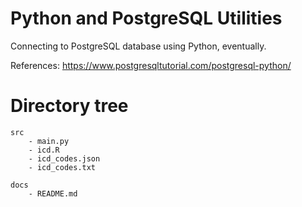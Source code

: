 # Python and PostgreSQL Utilities

Connecting to PostgreSQL database using Python, eventually.

References: https://www.postgresqltutorial.com/postgresql-python/

# Directory tree

```angular2html
src
    - main.py
    - icd.R
    - icd_codes.json
    - icd_codes.txt

docs
    - README.md
```
